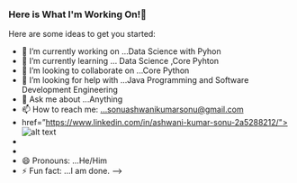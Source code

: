 ### Here is What I'm Working On!👋



Here are some ideas to get you started:

- 🔭 I’m currently working on ...Data Science with Pyhon
- 🌱 I’m currently learning ... Data Science ,Core Pyhton
- 👯 I’m looking to collaborate on ...Core Python
- 🤔 I’m looking for help with ...Java Programming and Software Development Engineering
- 💬 Ask me about ...Anything
- 📫 How to reach me: ...sonuashwanikumarsonu@gmail.com
-   href=”https://www.linkedin.com/in/ashwani-kumar-sonu-2a5288212/"> ![alt text](https://img.shields.io/badge/-LinkedIn-0e76a8?style=plastic&logo=linkedIn)</a>
-  
-
- 😄 Pronouns: ...He/Him
- ⚡ Fun fact: ...I am done.
-->
